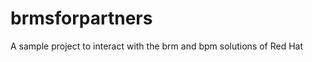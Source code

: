 brmsforpartners
===============

A sample project to interact with the brm and bpm solutions of Red Hat
